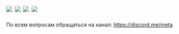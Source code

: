 ![](https://img.shields.io/badge/python-3.5.1-blue.svg) ![](https://img.shields.io/badge/discord.py-0.9.2-blue.svg) ![](https://img.shields.io/badge/discordapp-bot-brightgreen.svg) ![](https://img.shields.io/badge/2ch.hk-sage-yellowgreen.svg)
========

По всем вопросам обращаться на канал: https://discord.me/meta

